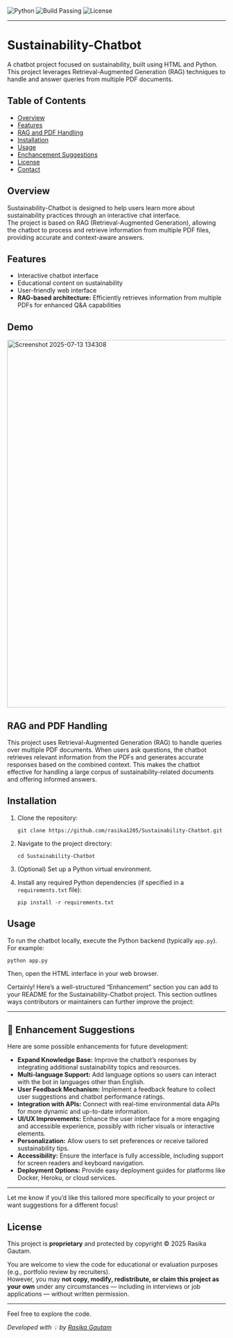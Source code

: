 ![Python](https://img.shields.io/badge/python-3.8%2B-blue.svg)
![Build Passing](https://img.shields.io/badge/build-passing-brightgreen.svg)
![License](https://img.shields.io/badge/license-proprietary-lightgrey.svg)

---

# Sustainability-Chatbot

A chatbot project focused on sustainability, built using HTML and Python.  
This project leverages Retrieval-Augmented Generation (RAG) techniques to handle and answer queries from multiple PDF documents.

## Table of Contents

- [Overview](#overview)
- [Features](#features)
- [RAG and PDF Handling](#rag-and-pdf-handling)
- [Installation](#installation)
- [Usage](#usage)
- [Enchancement Suggestions](#enhancement-suggestions)
- [License](#license)
- [Contact](#contact)

## Overview

Sustainability-Chatbot is designed to help users learn more about sustainability practices through an interactive chat interface.  
The project is based on RAG (Retrieval-Augmented Generation), allowing the chatbot to process and retrieve information from multiple PDF files, providing accurate and context-aware answers.

## Features

- Interactive chatbot interface
- Educational content on sustainability
- User-friendly web interface
- **RAG-based architecture:** Efficiently retrieves information from multiple PDFs for enhanced Q&A capabilities

## Demo
<img width="1895" height="848" alt="Screenshot 2025-07-13 134308" src="https://github.com/user-attachments/assets/5d90f6a6-e8f5-48e4-b57a-b20e1a067bd0" />

## RAG and PDF Handling

This project uses Retrieval-Augmented Generation (RAG) to handle queries over multiple PDF documents. When users ask questions, the chatbot retrieves relevant information from the PDFs and generates accurate responses based on the combined context. This makes the chatbot effective for handling a large corpus of sustainability-related documents and offering informed answers.

## Installation

1. Clone the repository:
   ```
   git clone https://github.com/rasika1205/Sustainability-Chatbot.git
   ```
2. Navigate to the project directory:
   ```
   cd Sustainability-Chatbot
   ```
3. (Optional) Set up a Python virtual environment.

4. Install any required Python dependencies (if specified in a `requirements.txt` file):
   ```
   pip install -r requirements.txt
   ```

## Usage

To run the chatbot locally, execute the Python backend (typically `app.py`). For example:
```
python app.py
```
Then, open the HTML interface in your web browser.

Certainly! Here’s a well-structured “Enhancement” section you can add to your README for the Sustainability-Chatbot project. This section outlines ways contributors or maintainers can further improve the project:

---

## 🚀 Enhancement Suggestions

Here are some possible enhancements for future development:

- **Expand Knowledge Base:** Improve the chatbot’s responses by integrating additional sustainability topics and resources.
- **Multi-language Support:** Add language options so users can interact with the bot in languages other than English.
- **User Feedback Mechanism:** Implement a feedback feature to collect user suggestions and chatbot performance ratings.
- **Integration with APIs:** Connect with real-time environmental data APIs for more dynamic and up-to-date information.
- **UI/UX Improvements:** Enhance the user interface for a more engaging and accessible experience, possibly with richer visuals or interactive elements.
- **Personalization:** Allow users to set preferences or receive tailored sustainability tips.
- **Accessibility:** Ensure the interface is fully accessible, including support for screen readers and keyboard navigation.
- **Deployment Options:** Provide easy deployment guides for platforms like Docker, Heroku, or cloud services.


---

Let me know if you’d like this tailored more specifically to your project or want suggestions for a different focus!

## License

This project is **proprietary** and protected by copyright © 2025 Rasika Gautam.

You are welcome to view the code for educational or evaluation purposes (e.g., portfolio review by recruiters).  
However, you may **not copy, modify, redistribute, or claim this project as your own** under any circumstances — including in interviews or job applications — without written permission.

---

Feel free to explore the code.

_Developed with 💡 by [Rasika Gautam](https://github.com/rasika1205)_
